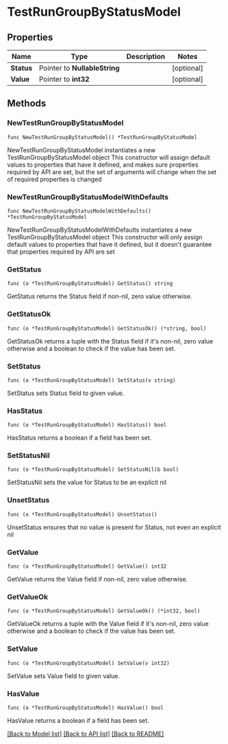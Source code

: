 # TestRunGroupByStatusModel

## Properties

Name | Type | Description | Notes
------------ | ------------- | ------------- | -------------
**Status** | Pointer to **NullableString** |  | [optional] 
**Value** | Pointer to **int32** |  | [optional] 

## Methods

### NewTestRunGroupByStatusModel

`func NewTestRunGroupByStatusModel() *TestRunGroupByStatusModel`

NewTestRunGroupByStatusModel instantiates a new TestRunGroupByStatusModel object
This constructor will assign default values to properties that have it defined,
and makes sure properties required by API are set, but the set of arguments
will change when the set of required properties is changed

### NewTestRunGroupByStatusModelWithDefaults

`func NewTestRunGroupByStatusModelWithDefaults() *TestRunGroupByStatusModel`

NewTestRunGroupByStatusModelWithDefaults instantiates a new TestRunGroupByStatusModel object
This constructor will only assign default values to properties that have it defined,
but it doesn't guarantee that properties required by API are set

### GetStatus

`func (o *TestRunGroupByStatusModel) GetStatus() string`

GetStatus returns the Status field if non-nil, zero value otherwise.

### GetStatusOk

`func (o *TestRunGroupByStatusModel) GetStatusOk() (*string, bool)`

GetStatusOk returns a tuple with the Status field if it's non-nil, zero value otherwise
and a boolean to check if the value has been set.

### SetStatus

`func (o *TestRunGroupByStatusModel) SetStatus(v string)`

SetStatus sets Status field to given value.

### HasStatus

`func (o *TestRunGroupByStatusModel) HasStatus() bool`

HasStatus returns a boolean if a field has been set.

### SetStatusNil

`func (o *TestRunGroupByStatusModel) SetStatusNil(b bool)`

 SetStatusNil sets the value for Status to be an explicit nil

### UnsetStatus
`func (o *TestRunGroupByStatusModel) UnsetStatus()`

UnsetStatus ensures that no value is present for Status, not even an explicit nil
### GetValue

`func (o *TestRunGroupByStatusModel) GetValue() int32`

GetValue returns the Value field if non-nil, zero value otherwise.

### GetValueOk

`func (o *TestRunGroupByStatusModel) GetValueOk() (*int32, bool)`

GetValueOk returns a tuple with the Value field if it's non-nil, zero value otherwise
and a boolean to check if the value has been set.

### SetValue

`func (o *TestRunGroupByStatusModel) SetValue(v int32)`

SetValue sets Value field to given value.

### HasValue

`func (o *TestRunGroupByStatusModel) HasValue() bool`

HasValue returns a boolean if a field has been set.


[[Back to Model list]](../README.md#documentation-for-models) [[Back to API list]](../README.md#documentation-for-api-endpoints) [[Back to README]](../README.md)


